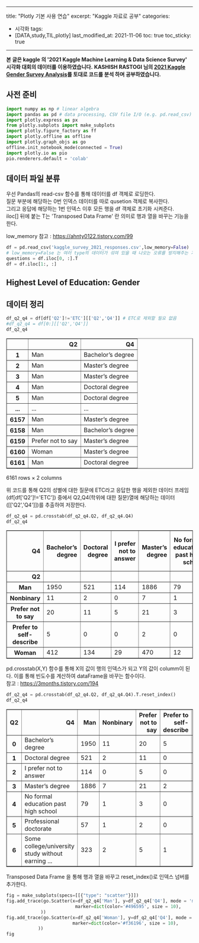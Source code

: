 
---
title:  "Plotly 기본 사용 연습"
excerpt: "Kaggle 자료로 공부"
categories:
 - 시각화
tags:
 - [DATA,study,TIL,plotly]
last_modified_at: 2021-11-06
toc: true
toc_sticky: true
---

**본 글은 kaggle 의 '2021 Kaggle Machine Learning & Data Science Survey' 시각화 대회의 데이터를 이용하였습니다.**
**KASHISH RASTOGI 님의 [2021 Kaggle Gender Survey Analysis](https://www.kaggle.com/kashishrastogi/2021-kaggle-gender-survey-analysis-plotly/notebook)를 토대로 코드를 분석 하며 공부하였습니다.**


## 사전 준비


```python
import numpy as np # linear algebra
import pandas as pd # data processing, CSV file I/O (e.g. pd.read_csv)
import plotly.express as px
from plotly.subplots import make_subplots
import plotly.figure_factory as ff
import plotly.offline as offline
import plotly.graph_objs as go
offline.init_notebook_mode(connected = True)
import plotly.io as pio
pio.renderers.default = 'colab'
```


<script type="text/javascript">
window.PlotlyConfig = {MathJaxConfig: 'local'};
if (window.MathJax) {MathJax.Hub.Config({SVG: {font: "STIX-Web"}});}
if (typeof require !== 'undefined') {
require.undef("plotly");
requirejs.config({
    paths: {
        'plotly': ['https://cdn.plot.ly/plotly-latest.min']
    }
});
require(['plotly'], function(Plotly) {
    window._Plotly = Plotly;
});
}
</script>



## 데이터 파일 분류

우선 Pandas의 read-csv 함수를 통해 데이터를 df 객체로 로딩한다.<br>
질문 부분에 해당하는 0번 인덱스 데이터를 따로 qusetion 객체로 복사한다.<br>
그리고 응답에 해당하는 1번 인덱스 이후 모든 행을 df 객체로 초기화 시켜준다.<br>
iloc[] 뒤에 붙는 T는 'Transposed Data Frame' 란 의미로 행과 열을 바꾸는 기능을 한다.

low_memory 참고 : https://ahnty0122.tistory.com/99


```python
df = pd.read_csv('kaggle_survey_2021_responses.csv',low_memory=False)
# low_memory=False 는 여러 type의 데이터가 섞여 있을 때 나오는 오류를 방지해주는 기능
questions = df.iloc[0, :].T
df = df.iloc[1:, :]

```

## Highest Level of Education: Gender

## 데이터 정리


```python
df_q2_q4 = df[df['Q2']!='ETC'][['Q2','Q4']] # ETC로 제외할 필요 없음
#df_q2_q4 = df[0:][['Q2','Q4']]
df_q2_q4

```




<div>
<style scoped>
    .dataframe tbody tr th:only-of-type {
        vertical-align: middle;
    }

    .dataframe tbody tr th {
        vertical-align: top;
    }

    .dataframe thead th {
        text-align: right;
    }
</style>
<table border="1" class="dataframe">
  <thead>
    <tr style="text-align: right;">
      <th></th>
      <th>Q2</th>
      <th>Q4</th>
    </tr>
  </thead>
  <tbody>
    <tr>
      <th>1</th>
      <td>Man</td>
      <td>Bachelor’s degree</td>
    </tr>
    <tr>
      <th>2</th>
      <td>Man</td>
      <td>Master’s degree</td>
    </tr>
    <tr>
      <th>3</th>
      <td>Man</td>
      <td>Master’s degree</td>
    </tr>
    <tr>
      <th>4</th>
      <td>Man</td>
      <td>Doctoral degree</td>
    </tr>
    <tr>
      <th>5</th>
      <td>Man</td>
      <td>Doctoral degree</td>
    </tr>
    <tr>
      <th>...</th>
      <td>...</td>
      <td>...</td>
    </tr>
    <tr>
      <th>6157</th>
      <td>Man</td>
      <td>Master’s degree</td>
    </tr>
    <tr>
      <th>6158</th>
      <td>Man</td>
      <td>Bachelor’s degree</td>
    </tr>
    <tr>
      <th>6159</th>
      <td>Prefer not to say</td>
      <td>Master’s degree</td>
    </tr>
    <tr>
      <th>6160</th>
      <td>Woman</td>
      <td>Master’s degree</td>
    </tr>
    <tr>
      <th>6161</th>
      <td>Man</td>
      <td>Doctoral degree</td>
    </tr>
  </tbody>
</table>
<p>6161 rows × 2 columns</p>
</div>



위 코드를 통해 Q2의 성별에 대한 질문에 ETC라고 응답한 행을 제외한 데이터 프레임(df[df['Q2']!='ETC']) 중에서 Q2,Q4(학위에 대한 질문)열에 해당하는 데이터([['Q2','Q4']])를 추출하여 저장한다. 


```python
df_q2_q4 = pd.crosstab(df_q2_q4.Q2, df_q2_q4.Q4)
df_q2_q4
```




<div>
<style scoped>
    .dataframe tbody tr th:only-of-type {
        vertical-align: middle;
    }

    .dataframe tbody tr th {
        vertical-align: top;
    }

    .dataframe thead th {
        text-align: right;
    }
</style>
<table border="1" class="dataframe">
  <thead>
    <tr style="text-align: right;">
      <th>Q4</th>
      <th>Bachelor’s degree</th>
      <th>Doctoral degree</th>
      <th>I prefer not to answer</th>
      <th>Master’s degree</th>
      <th>No formal education past high school</th>
      <th>Professional doctorate</th>
      <th>Some college/university study without earning a bachelor’s degree</th>
    </tr>
    <tr>
      <th>Q2</th>
      <th></th>
      <th></th>
      <th></th>
      <th></th>
      <th></th>
      <th></th>
      <th></th>
    </tr>
  </thead>
  <tbody>
    <tr>
      <th>Man</th>
      <td>1950</td>
      <td>521</td>
      <td>114</td>
      <td>1886</td>
      <td>79</td>
      <td>57</td>
      <td>323</td>
    </tr>
    <tr>
      <th>Nonbinary</th>
      <td>11</td>
      <td>2</td>
      <td>0</td>
      <td>7</td>
      <td>1</td>
      <td>1</td>
      <td>2</td>
    </tr>
    <tr>
      <th>Prefer not to say</th>
      <td>20</td>
      <td>11</td>
      <td>5</td>
      <td>21</td>
      <td>3</td>
      <td>2</td>
      <td>5</td>
    </tr>
    <tr>
      <th>Prefer to self-describe</th>
      <td>5</td>
      <td>0</td>
      <td>0</td>
      <td>2</td>
      <td>0</td>
      <td>0</td>
      <td>1</td>
    </tr>
    <tr>
      <th>Woman</th>
      <td>412</td>
      <td>134</td>
      <td>29</td>
      <td>470</td>
      <td>12</td>
      <td>15</td>
      <td>60</td>
    </tr>
  </tbody>
</table>
</div>



pd.crosstab(X,Y) 함수를 통해 X의 값이 행의 인덱스가 되고 Y의 값이 columm이 된다. 이를 통해 빈도수를 계산하여 dataFrame을 바꾸는 함수이다.<br>
참고 : https://3months.tistory.com/194


```python
df_q2_q4 = pd.crosstab(df_q2_q4.Q2, df_q2_q4.Q4).T.reset_index()
df_q2_q4
```




<div>
<style scoped>
    .dataframe tbody tr th:only-of-type {
        vertical-align: middle;
    }

    .dataframe tbody tr th {
        vertical-align: top;
    }

    .dataframe thead th {
        text-align: right;
    }
</style>
<table border="1" class="dataframe">
  <thead>
    <tr style="text-align: right;">
      <th>Q2</th>
      <th>Q4</th>
      <th>Man</th>
      <th>Nonbinary</th>
      <th>Prefer not to say</th>
      <th>Prefer to self-describe</th>
      <th>Woman</th>
    </tr>
  </thead>
  <tbody>
    <tr>
      <th>0</th>
      <td>Bachelor’s degree</td>
      <td>1950</td>
      <td>11</td>
      <td>20</td>
      <td>5</td>
      <td>412</td>
    </tr>
    <tr>
      <th>1</th>
      <td>Doctoral degree</td>
      <td>521</td>
      <td>2</td>
      <td>11</td>
      <td>0</td>
      <td>134</td>
    </tr>
    <tr>
      <th>2</th>
      <td>I prefer not to answer</td>
      <td>114</td>
      <td>0</td>
      <td>5</td>
      <td>0</td>
      <td>29</td>
    </tr>
    <tr>
      <th>3</th>
      <td>Master’s degree</td>
      <td>1886</td>
      <td>7</td>
      <td>21</td>
      <td>2</td>
      <td>470</td>
    </tr>
    <tr>
      <th>4</th>
      <td>No formal education past high school</td>
      <td>79</td>
      <td>1</td>
      <td>3</td>
      <td>0</td>
      <td>12</td>
    </tr>
    <tr>
      <th>5</th>
      <td>Professional doctorate</td>
      <td>57</td>
      <td>1</td>
      <td>2</td>
      <td>0</td>
      <td>15</td>
    </tr>
    <tr>
      <th>6</th>
      <td>Some college/university study without earning ...</td>
      <td>323</td>
      <td>2</td>
      <td>5</td>
      <td>1</td>
      <td>60</td>
    </tr>
  </tbody>
</table>
</div>



Transposed Data Frame 을 통해 행과 열을 바꾸고 reset_index()로 인덱스 넘버를 추가한다.


```python
fig = make_subplots(specs=[[{"type": "scatter"}]])
fig.add_trace(go.Scatter(x=df_q2_q4['Man'], y=df_q2_q4['Q4'], mode = 'markers', name='Man',
                          marker=dict(color='#496595', size = 10),
             ))
fig.add_trace(go.Scatter(x=df_q2_q4['Woman'], y=df_q2_q4['Q4'], mode = 'markers', name='Woman',
                         marker=dict(color='#f36196', size = 10),
            ))
fig
```


<html>
<head><meta charset="utf-8" /></head>
<body>
    <div>
            <script src="https://cdnjs.cloudflare.com/ajax/libs/mathjax/2.7.5/MathJax.js?config=TeX-AMS-MML_SVG"></script><script type="text/javascript">if (window.MathJax) {MathJax.Hub.Config({SVG: {font: "STIX-Web"}});}</script>
                <script type="text/javascript">window.PlotlyConfig = {MathJaxConfig: 'local'};</script>
        <script src="https://cdn.plot.ly/plotly-latest.min.js"></script>    
            <div id="4edb1a0e-1e0f-40de-be15-8097b9e4c245" class="plotly-graph-div" style="height:525px; width:100%;"></div>
            <script type="text/javascript">

                    window.PLOTLYENV=window.PLOTLYENV || {};

                if (document.getElementById("4edb1a0e-1e0f-40de-be15-8097b9e4c245")) {
                    Plotly.newPlot(
                        '4edb1a0e-1e0f-40de-be15-8097b9e4c245',
                        [{"marker": {"color": "#496595", "size": 10}, "mode": "markers", "name": "Man", "type": "scatter", "x": [1950, 521, 114, 1886, 79, 57, 323], "y": ["Bachelor\u2019s degree", "Doctoral degree", "I prefer not to answer", "Master\u2019s degree", "No formal education past high school", "Professional doctorate", "Some college/university study without earning a bachelor\u2019s degree"]}, {"marker": {"color": "#f36196", "size": 10}, "mode": "markers", "name": "Woman", "type": "scatter", "x": [412, 134, 29, 470, 12, 15, 60], "y": ["Bachelor\u2019s degree", "Doctoral degree", "I prefer not to answer", "Master\u2019s degree", "No formal education past high school", "Professional doctorate", "Some college/university study without earning a bachelor\u2019s degree"]}],
                        {"template": {"data": {"bar": [{"error_x": {"color": "#2a3f5f"}, "error_y": {"color": "#2a3f5f"}, "marker": {"line": {"color": "#E5ECF6", "width": 0.5}}, "type": "bar"}], "barpolar": [{"marker": {"line": {"color": "#E5ECF6", "width": 0.5}}, "type": "barpolar"}], "carpet": [{"aaxis": {"endlinecolor": "#2a3f5f", "gridcolor": "white", "linecolor": "white", "minorgridcolor": "white", "startlinecolor": "#2a3f5f"}, "baxis": {"endlinecolor": "#2a3f5f", "gridcolor": "white", "linecolor": "white", "minorgridcolor": "white", "startlinecolor": "#2a3f5f"}, "type": "carpet"}], "choropleth": [{"colorbar": {"outlinewidth": 0, "ticks": ""}, "type": "choropleth"}], "contour": [{"colorbar": {"outlinewidth": 0, "ticks": ""}, "colorscale": [[0.0, "#0d0887"], [0.1111111111111111, "#46039f"], [0.2222222222222222, "#7201a8"], [0.3333333333333333, "#9c179e"], [0.4444444444444444, "#bd3786"], [0.5555555555555556, "#d8576b"], [0.6666666666666666, "#ed7953"], [0.7777777777777778, "#fb9f3a"], [0.8888888888888888, "#fdca26"], [1.0, "#f0f921"]], "type": "contour"}], "contourcarpet": [{"colorbar": {"outlinewidth": 0, "ticks": ""}, "type": "contourcarpet"}], "heatmap": [{"colorbar": {"outlinewidth": 0, "ticks": ""}, "colorscale": [[0.0, "#0d0887"], [0.1111111111111111, "#46039f"], [0.2222222222222222, "#7201a8"], [0.3333333333333333, "#9c179e"], [0.4444444444444444, "#bd3786"], [0.5555555555555556, "#d8576b"], [0.6666666666666666, "#ed7953"], [0.7777777777777778, "#fb9f3a"], [0.8888888888888888, "#fdca26"], [1.0, "#f0f921"]], "type": "heatmap"}], "heatmapgl": [{"colorbar": {"outlinewidth": 0, "ticks": ""}, "colorscale": [[0.0, "#0d0887"], [0.1111111111111111, "#46039f"], [0.2222222222222222, "#7201a8"], [0.3333333333333333, "#9c179e"], [0.4444444444444444, "#bd3786"], [0.5555555555555556, "#d8576b"], [0.6666666666666666, "#ed7953"], [0.7777777777777778, "#fb9f3a"], [0.8888888888888888, "#fdca26"], [1.0, "#f0f921"]], "type": "heatmapgl"}], "histogram": [{"marker": {"colorbar": {"outlinewidth": 0, "ticks": ""}}, "type": "histogram"}], "histogram2d": [{"colorbar": {"outlinewidth": 0, "ticks": ""}, "colorscale": [[0.0, "#0d0887"], [0.1111111111111111, "#46039f"], [0.2222222222222222, "#7201a8"], [0.3333333333333333, "#9c179e"], [0.4444444444444444, "#bd3786"], [0.5555555555555556, "#d8576b"], [0.6666666666666666, "#ed7953"], [0.7777777777777778, "#fb9f3a"], [0.8888888888888888, "#fdca26"], [1.0, "#f0f921"]], "type": "histogram2d"}], "histogram2dcontour": [{"colorbar": {"outlinewidth": 0, "ticks": ""}, "colorscale": [[0.0, "#0d0887"], [0.1111111111111111, "#46039f"], [0.2222222222222222, "#7201a8"], [0.3333333333333333, "#9c179e"], [0.4444444444444444, "#bd3786"], [0.5555555555555556, "#d8576b"], [0.6666666666666666, "#ed7953"], [0.7777777777777778, "#fb9f3a"], [0.8888888888888888, "#fdca26"], [1.0, "#f0f921"]], "type": "histogram2dcontour"}], "mesh3d": [{"colorbar": {"outlinewidth": 0, "ticks": ""}, "type": "mesh3d"}], "parcoords": [{"line": {"colorbar": {"outlinewidth": 0, "ticks": ""}}, "type": "parcoords"}], "pie": [{"automargin": true, "type": "pie"}], "scatter": [{"marker": {"colorbar": {"outlinewidth": 0, "ticks": ""}}, "type": "scatter"}], "scatter3d": [{"line": {"colorbar": {"outlinewidth": 0, "ticks": ""}}, "marker": {"colorbar": {"outlinewidth": 0, "ticks": ""}}, "type": "scatter3d"}], "scattercarpet": [{"marker": {"colorbar": {"outlinewidth": 0, "ticks": ""}}, "type": "scattercarpet"}], "scattergeo": [{"marker": {"colorbar": {"outlinewidth": 0, "ticks": ""}}, "type": "scattergeo"}], "scattergl": [{"marker": {"colorbar": {"outlinewidth": 0, "ticks": ""}}, "type": "scattergl"}], "scattermapbox": [{"marker": {"colorbar": {"outlinewidth": 0, "ticks": ""}}, "type": "scattermapbox"}], "scatterpolar": [{"marker": {"colorbar": {"outlinewidth": 0, "ticks": ""}}, "type": "scatterpolar"}], "scatterpolargl": [{"marker": {"colorbar": {"outlinewidth": 0, "ticks": ""}}, "type": "scatterpolargl"}], "scatterternary": [{"marker": {"colorbar": {"outlinewidth": 0, "ticks": ""}}, "type": "scatterternary"}], "surface": [{"colorbar": {"outlinewidth": 0, "ticks": ""}, "colorscale": [[0.0, "#0d0887"], [0.1111111111111111, "#46039f"], [0.2222222222222222, "#7201a8"], [0.3333333333333333, "#9c179e"], [0.4444444444444444, "#bd3786"], [0.5555555555555556, "#d8576b"], [0.6666666666666666, "#ed7953"], [0.7777777777777778, "#fb9f3a"], [0.8888888888888888, "#fdca26"], [1.0, "#f0f921"]], "type": "surface"}], "table": [{"cells": {"fill": {"color": "#EBF0F8"}, "line": {"color": "white"}}, "header": {"fill": {"color": "#C8D4E3"}, "line": {"color": "white"}}, "type": "table"}]}, "layout": {"annotationdefaults": {"arrowcolor": "#2a3f5f", "arrowhead": 0, "arrowwidth": 1}, "coloraxis": {"colorbar": {"outlinewidth": 0, "ticks": ""}}, "colorscale": {"diverging": [[0, "#8e0152"], [0.1, "#c51b7d"], [0.2, "#de77ae"], [0.3, "#f1b6da"], [0.4, "#fde0ef"], [0.5, "#f7f7f7"], [0.6, "#e6f5d0"], [0.7, "#b8e186"], [0.8, "#7fbc41"], [0.9, "#4d9221"], [1, "#276419"]], "sequential": [[0.0, "#0d0887"], [0.1111111111111111, "#46039f"], [0.2222222222222222, "#7201a8"], [0.3333333333333333, "#9c179e"], [0.4444444444444444, "#bd3786"], [0.5555555555555556, "#d8576b"], [0.6666666666666666, "#ed7953"], [0.7777777777777778, "#fb9f3a"], [0.8888888888888888, "#fdca26"], [1.0, "#f0f921"]], "sequentialminus": [[0.0, "#0d0887"], [0.1111111111111111, "#46039f"], [0.2222222222222222, "#7201a8"], [0.3333333333333333, "#9c179e"], [0.4444444444444444, "#bd3786"], [0.5555555555555556, "#d8576b"], [0.6666666666666666, "#ed7953"], [0.7777777777777778, "#fb9f3a"], [0.8888888888888888, "#fdca26"], [1.0, "#f0f921"]]}, "colorway": ["#636efa", "#EF553B", "#00cc96", "#ab63fa", "#FFA15A", "#19d3f3", "#FF6692", "#B6E880", "#FF97FF", "#FECB52"], "font": {"color": "#2a3f5f"}, "geo": {"bgcolor": "white", "lakecolor": "white", "landcolor": "#E5ECF6", "showlakes": true, "showland": true, "subunitcolor": "white"}, "hoverlabel": {"align": "left"}, "hovermode": "closest", "mapbox": {"style": "light"}, "paper_bgcolor": "white", "plot_bgcolor": "#E5ECF6", "polar": {"angularaxis": {"gridcolor": "white", "linecolor": "white", "ticks": ""}, "bgcolor": "#E5ECF6", "radialaxis": {"gridcolor": "white", "linecolor": "white", "ticks": ""}}, "scene": {"xaxis": {"backgroundcolor": "#E5ECF6", "gridcolor": "white", "gridwidth": 2, "linecolor": "white", "showbackground": true, "ticks": "", "zerolinecolor": "white"}, "yaxis": {"backgroundcolor": "#E5ECF6", "gridcolor": "white", "gridwidth": 2, "linecolor": "white", "showbackground": true, "ticks": "", "zerolinecolor": "white"}, "zaxis": {"backgroundcolor": "#E5ECF6", "gridcolor": "white", "gridwidth": 2, "linecolor": "white", "showbackground": true, "ticks": "", "zerolinecolor": "white"}}, "shapedefaults": {"line": {"color": "#2a3f5f"}}, "ternary": {"aaxis": {"gridcolor": "white", "linecolor": "white", "ticks": ""}, "baxis": {"gridcolor": "white", "linecolor": "white", "ticks": ""}, "bgcolor": "#E5ECF6", "caxis": {"gridcolor": "white", "linecolor": "white", "ticks": ""}}, "title": {"x": 0.05}, "xaxis": {"automargin": true, "gridcolor": "white", "linecolor": "white", "ticks": "", "title": {"standoff": 15}, "zerolinecolor": "white", "zerolinewidth": 2}, "yaxis": {"automargin": true, "gridcolor": "white", "linecolor": "white", "ticks": "", "title": {"standoff": 15}, "zerolinecolor": "white", "zerolinewidth": 2}}}, "xaxis": {"anchor": "y", "domain": [0.0, 1.0]}, "yaxis": {"anchor": "x", "domain": [0.0, 1.0]}},
                        {"responsive": true}
                    ).then(function(){

var gd = document.getElementById('4edb1a0e-1e0f-40de-be15-8097b9e4c245');
var x = new MutationObserver(function (mutations, observer) {{
        var display = window.getComputedStyle(gd).display;
        if (!display || display === 'none') {{
            console.log([gd, 'removed!']);
            Plotly.purge(gd);
            observer.disconnect();
        }}
}});

// Listen for the removal of the full notebook cells
var notebookContainer = gd.closest('#notebook-container');
if (notebookContainer) {{
   {% raw %}
 x.observe(notebookContainer, {childList: true});
 {% endraw %}
}}

// Listen for the clearing of the current output cell
var outputEl = gd.closest('.output');
if (outputEl) {{
    x.observe(outputEl, {childList: true});
}}

                        })
                };

            </script>
        </div>
</body>
</html>



```python
from google.colab import drive
drive.mount('/content/drive')
```

figure 객체를 만들어준 후 빈 캔버스에 add_trace()함수를 통해 Scatter형식의 데이터 포인트를 입력해준다.<br>
mode = 'markers'점만 찍는 형식의 산점도 그래프를 의미한다.
그리고 makers의 설정은 딕셔너리 형태의 값으로 색상이나 사이즈를 입력한다.


```python
for i in range(0, len(df_q2_q4)):
    fig.add_shape(type='line',
                              x0 = df_q2_q4['Man'][i],
                              y0 = i,
                              x1 = df_q2_q4['Woman'][i],
                              y1 = i,
                              line=dict(color='#c6ccd8', width = 2))
```

add_shape()함수로 선을 추가해준다.
x0,y0 의 지점과 x1,y1의 지점을 잇는 선을 그어준다.


```python
fig.update_xaxes(showgrid=False)# 캔버스의 세로 격자 무늬를 지운다.
fig.update_yaxes(tickmode='array', 
                 tickvals=["Some college/university study without earning a bachelor’s degree",
                           "Professional doctorate",
                           "No formal education past high school",
                           "Master’s degree","I prefer not to answer","Doctoral degree",
                           "Bachelor’s degree"],
                 ticktext=["Without Bachelor's Degree","Professional doctorate",
                           "No formal education past high school",
                           "Master’s degree","I prefer not to answer","Doctoral degree",
                           "Bachelor’s degree"])# 기존에 너무 길었던 첫번째 항목의 제목을 바꾼다.
fig.update_layout(height=350, 
                  margin=dict(b=0,r=20,l=20), # 각각 bottom right left를 의미
                  title_text="Highest Level of Education: Gender",#제목
                  template="plotly_white",
                  title_font=dict(size=25, color='#444', family="Lato, sans-serif"), #폰트 설정
                  font=dict(color='#8a8d93'),
                  hoverlabel=dict(bgcolor="#f2f2f2", font_size=13, font_family="Lato, sans-serif"), # 그래프 위에 마우스를 올려놨을 때 나오는 hoverlabel설명 설정
                  legend=dict(orientation="h", yanchor="bottom", y=1, xanchor="center", x=0.5))
fig.show()
```


<html>
<head><meta charset="utf-8" /></head>
<body>
    <div>
            <script src="https://cdnjs.cloudflare.com/ajax/libs/mathjax/2.7.5/MathJax.js?config=TeX-AMS-MML_SVG"></script><script type="text/javascript">if (window.MathJax) {MathJax.Hub.Config({SVG: {font: "STIX-Web"}});}</script>
                <script type="text/javascript">window.PlotlyConfig = {MathJaxConfig: 'local'};</script>
        <script src="https://cdn.plot.ly/plotly-latest.min.js"></script>    
            <div id="dcc4f7cb-b324-461d-a675-8f3cebcc2a59" class="plotly-graph-div" style="height:350px; width:100%;"></div>
            <script type="text/javascript">

                    window.PLOTLYENV=window.PLOTLYENV || {};

                if (document.getElementById("dcc4f7cb-b324-461d-a675-8f3cebcc2a59")) {
                    Plotly.newPlot(
                        'dcc4f7cb-b324-461d-a675-8f3cebcc2a59',
                        [{"marker": {"color": "#496595", "size": 10}, "mode": "markers", "name": "Man", "type": "scatter", "x": [1950, 521, 114, 1886, 79, 57, 323], "y": ["Bachelor\u2019s degree", "Doctoral degree", "I prefer not to answer", "Master\u2019s degree", "No formal education past high school", "Professional doctorate", "Some college/university study without earning a bachelor\u2019s degree"]}, {"marker": {"color": "#f36196", "size": 10}, "mode": "markers", "name": "Woman", "type": "scatter", "x": [412, 134, 29, 470, 12, 15, 60], "y": ["Bachelor\u2019s degree", "Doctoral degree", "I prefer not to answer", "Master\u2019s degree", "No formal education past high school", "Professional doctorate", "Some college/university study without earning a bachelor\u2019s degree"]}],
                        {"font": {"color": "#8a8d93"}, "height": 350, "hoverlabel": {"bgcolor": "#f2f2f2", "font": {"family": "Lato, sans-serif", "size": 13}}, "legend": {"orientation": "h", "x": 0.5, "xanchor": "center", "y": 1, "yanchor": "bottom"}, "margin": {"b": 0, "l": 20, "r": 20}, "shapes": [{"line": {"color": "#c6ccd8", "width": 2}, "type": "line", "x0": 1950, "x1": 412, "y0": 0, "y1": 0}, {"line": {"color": "#c6ccd8", "width": 2}, "type": "line", "x0": 521, "x1": 134, "y0": 1, "y1": 1}, {"line": {"color": "#c6ccd8", "width": 2}, "type": "line", "x0": 114, "x1": 29, "y0": 2, "y1": 2}, {"line": {"color": "#c6ccd8", "width": 2}, "type": "line", "x0": 1886, "x1": 470, "y0": 3, "y1": 3}, {"line": {"color": "#c6ccd8", "width": 2}, "type": "line", "x0": 79, "x1": 12, "y0": 4, "y1": 4}, {"line": {"color": "#c6ccd8", "width": 2}, "type": "line", "x0": 57, "x1": 15, "y0": 5, "y1": 5}, {"line": {"color": "#c6ccd8", "width": 2}, "type": "line", "x0": 323, "x1": 60, "y0": 6, "y1": 6}], "template": {"data": {"bar": [{"error_x": {"color": "#2a3f5f"}, "error_y": {"color": "#2a3f5f"}, "marker": {"line": {"color": "white", "width": 0.5}}, "type": "bar"}], "barpolar": [{"marker": {"line": {"color": "white", "width": 0.5}}, "type": "barpolar"}], "carpet": [{"aaxis": {"endlinecolor": "#2a3f5f", "gridcolor": "#C8D4E3", "linecolor": "#C8D4E3", "minorgridcolor": "#C8D4E3", "startlinecolor": "#2a3f5f"}, "baxis": {"endlinecolor": "#2a3f5f", "gridcolor": "#C8D4E3", "linecolor": "#C8D4E3", "minorgridcolor": "#C8D4E3", "startlinecolor": "#2a3f5f"}, "type": "carpet"}], "choropleth": [{"colorbar": {"outlinewidth": 0, "ticks": ""}, "type": "choropleth"}], "contour": [{"colorbar": {"outlinewidth": 0, "ticks": ""}, "colorscale": [[0.0, "#0d0887"], [0.1111111111111111, "#46039f"], [0.2222222222222222, "#7201a8"], [0.3333333333333333, "#9c179e"], [0.4444444444444444, "#bd3786"], [0.5555555555555556, "#d8576b"], [0.6666666666666666, "#ed7953"], [0.7777777777777778, "#fb9f3a"], [0.8888888888888888, "#fdca26"], [1.0, "#f0f921"]], "type": "contour"}], "contourcarpet": [{"colorbar": {"outlinewidth": 0, "ticks": ""}, "type": "contourcarpet"}], "heatmap": [{"colorbar": {"outlinewidth": 0, "ticks": ""}, "colorscale": [[0.0, "#0d0887"], [0.1111111111111111, "#46039f"], [0.2222222222222222, "#7201a8"], [0.3333333333333333, "#9c179e"], [0.4444444444444444, "#bd3786"], [0.5555555555555556, "#d8576b"], [0.6666666666666666, "#ed7953"], [0.7777777777777778, "#fb9f3a"], [0.8888888888888888, "#fdca26"], [1.0, "#f0f921"]], "type": "heatmap"}], "heatmapgl": [{"colorbar": {"outlinewidth": 0, "ticks": ""}, "colorscale": [[0.0, "#0d0887"], [0.1111111111111111, "#46039f"], [0.2222222222222222, "#7201a8"], [0.3333333333333333, "#9c179e"], [0.4444444444444444, "#bd3786"], [0.5555555555555556, "#d8576b"], [0.6666666666666666, "#ed7953"], [0.7777777777777778, "#fb9f3a"], [0.8888888888888888, "#fdca26"], [1.0, "#f0f921"]], "type": "heatmapgl"}], "histogram": [{"marker": {"colorbar": {"outlinewidth": 0, "ticks": ""}}, "type": "histogram"}], "histogram2d": [{"colorbar": {"outlinewidth": 0, "ticks": ""}, "colorscale": [[0.0, "#0d0887"], [0.1111111111111111, "#46039f"], [0.2222222222222222, "#7201a8"], [0.3333333333333333, "#9c179e"], [0.4444444444444444, "#bd3786"], [0.5555555555555556, "#d8576b"], [0.6666666666666666, "#ed7953"], [0.7777777777777778, "#fb9f3a"], [0.8888888888888888, "#fdca26"], [1.0, "#f0f921"]], "type": "histogram2d"}], "histogram2dcontour": [{"colorbar": {"outlinewidth": 0, "ticks": ""}, "colorscale": [[0.0, "#0d0887"], [0.1111111111111111, "#46039f"], [0.2222222222222222, "#7201a8"], [0.3333333333333333, "#9c179e"], [0.4444444444444444, "#bd3786"], [0.5555555555555556, "#d8576b"], [0.6666666666666666, "#ed7953"], [0.7777777777777778, "#fb9f3a"], [0.8888888888888888, "#fdca26"], [1.0, "#f0f921"]], "type": "histogram2dcontour"}], "mesh3d": [{"colorbar": {"outlinewidth": 0, "ticks": ""}, "type": "mesh3d"}], "parcoords": [{"line": {"colorbar": {"outlinewidth": 0, "ticks": ""}}, "type": "parcoords"}], "pie": [{"automargin": true, "type": "pie"}], "scatter": [{"marker": {"colorbar": {"outlinewidth": 0, "ticks": ""}}, "type": "scatter"}], "scatter3d": [{"line": {"colorbar": {"outlinewidth": 0, "ticks": ""}}, "marker": {"colorbar": {"outlinewidth": 0, "ticks": ""}}, "type": "scatter3d"}], "scattercarpet": [{"marker": {"colorbar": {"outlinewidth": 0, "ticks": ""}}, "type": "scattercarpet"}], "scattergeo": [{"marker": {"colorbar": {"outlinewidth": 0, "ticks": ""}}, "type": "scattergeo"}], "scattergl": [{"marker": {"colorbar": {"outlinewidth": 0, "ticks": ""}}, "type": "scattergl"}], "scattermapbox": [{"marker": {"colorbar": {"outlinewidth": 0, "ticks": ""}}, "type": "scattermapbox"}], "scatterpolar": [{"marker": {"colorbar": {"outlinewidth": 0, "ticks": ""}}, "type": "scatterpolar"}], "scatterpolargl": [{"marker": {"colorbar": {"outlinewidth": 0, "ticks": ""}}, "type": "scatterpolargl"}], "scatterternary": [{"marker": {"colorbar": {"outlinewidth": 0, "ticks": ""}}, "type": "scatterternary"}], "surface": [{"colorbar": {"outlinewidth": 0, "ticks": ""}, "colorscale": [[0.0, "#0d0887"], [0.1111111111111111, "#46039f"], [0.2222222222222222, "#7201a8"], [0.3333333333333333, "#9c179e"], [0.4444444444444444, "#bd3786"], [0.5555555555555556, "#d8576b"], [0.6666666666666666, "#ed7953"], [0.7777777777777778, "#fb9f3a"], [0.8888888888888888, "#fdca26"], [1.0, "#f0f921"]], "type": "surface"}], "table": [{"cells": {"fill": {"color": "#EBF0F8"}, "line": {"color": "white"}}, "header": {"fill": {"color": "#C8D4E3"}, "line": {"color": "white"}}, "type": "table"}]}, "layout": {"annotationdefaults": {"arrowcolor": "#2a3f5f", "arrowhead": 0, "arrowwidth": 1}, "coloraxis": {"colorbar": {"outlinewidth": 0, "ticks": ""}}, "colorscale": {"diverging": [[0, "#8e0152"], [0.1, "#c51b7d"], [0.2, "#de77ae"], [0.3, "#f1b6da"], [0.4, "#fde0ef"], [0.5, "#f7f7f7"], [0.6, "#e6f5d0"], [0.7, "#b8e186"], [0.8, "#7fbc41"], [0.9, "#4d9221"], [1, "#276419"]], "sequential": [[0.0, "#0d0887"], [0.1111111111111111, "#46039f"], [0.2222222222222222, "#7201a8"], [0.3333333333333333, "#9c179e"], [0.4444444444444444, "#bd3786"], [0.5555555555555556, "#d8576b"], [0.6666666666666666, "#ed7953"], [0.7777777777777778, "#fb9f3a"], [0.8888888888888888, "#fdca26"], [1.0, "#f0f921"]], "sequentialminus": [[0.0, "#0d0887"], [0.1111111111111111, "#46039f"], [0.2222222222222222, "#7201a8"], [0.3333333333333333, "#9c179e"], [0.4444444444444444, "#bd3786"], [0.5555555555555556, "#d8576b"], [0.6666666666666666, "#ed7953"], [0.7777777777777778, "#fb9f3a"], [0.8888888888888888, "#fdca26"], [1.0, "#f0f921"]]}, "colorway": ["#636efa", "#EF553B", "#00cc96", "#ab63fa", "#FFA15A", "#19d3f3", "#FF6692", "#B6E880", "#FF97FF", "#FECB52"], "font": {"color": "#2a3f5f"}, "geo": {"bgcolor": "white", "lakecolor": "white", "landcolor": "white", "showlakes": true, "showland": true, "subunitcolor": "#C8D4E3"}, "hoverlabel": {"align": "left"}, "hovermode": "closest", "mapbox": {"style": "light"}, "paper_bgcolor": "white", "plot_bgcolor": "white", "polar": {"angularaxis": {"gridcolor": "#EBF0F8", "linecolor": "#EBF0F8", "ticks": ""}, "bgcolor": "white", "radialaxis": {"gridcolor": "#EBF0F8", "linecolor": "#EBF0F8", "ticks": ""}}, "scene": {"xaxis": {"backgroundcolor": "white", "gridcolor": "#DFE8F3", "gridwidth": 2, "linecolor": "#EBF0F8", "showbackground": true, "ticks": "", "zerolinecolor": "#EBF0F8"}, "yaxis": {"backgroundcolor": "white", "gridcolor": "#DFE8F3", "gridwidth": 2, "linecolor": "#EBF0F8", "showbackground": true, "ticks": "", "zerolinecolor": "#EBF0F8"}, "zaxis": {"backgroundcolor": "white", "gridcolor": "#DFE8F3", "gridwidth": 2, "linecolor": "#EBF0F8", "showbackground": true, "ticks": "", "zerolinecolor": "#EBF0F8"}}, "shapedefaults": {"line": {"color": "#2a3f5f"}}, "ternary": {"aaxis": {"gridcolor": "#DFE8F3", "linecolor": "#A2B1C6", "ticks": ""}, "baxis": {"gridcolor": "#DFE8F3", "linecolor": "#A2B1C6", "ticks": ""}, "bgcolor": "white", "caxis": {"gridcolor": "#DFE8F3", "linecolor": "#A2B1C6", "ticks": ""}}, "title": {"x": 0.05}, "xaxis": {"automargin": true, "gridcolor": "#EBF0F8", "linecolor": "#EBF0F8", "ticks": "", "title": {"standoff": 15}, "zerolinecolor": "#EBF0F8", "zerolinewidth": 2}, "yaxis": {"automargin": true, "gridcolor": "#EBF0F8", "linecolor": "#EBF0F8", "ticks": "", "title": {"standoff": 15}, "zerolinecolor": "#EBF0F8", "zerolinewidth": 2}}}, "title": {"font": {"color": "#444", "family": "Lato, sans-serif", "size": 25}, "text": "Highest Level of Education: Gender"}, "xaxis": {"anchor": "y", "domain": [0.0, 1.0], "showgrid": false}, "yaxis": {"anchor": "x", "domain": [0.0, 1.0], "tickmode": "array", "ticktext": ["Without Bachelor's Degree", "Professional doctorate", "No formal education past high school", "Master\u2019s degree", "I prefer not to answer", "Doctoral degree", "Bachelor\u2019s degree"], "tickvals": ["Some college/university study without earning a bachelor\u2019s degree", "Professional doctorate", "No formal education past high school", "Master\u2019s degree", "I prefer not to answer", "Doctoral degree", "Bachelor\u2019s degree"]}},
                        {"responsive": true}
                    ).then(function(){

var gd = document.getElementById('dcc4f7cb-b324-461d-a675-8f3cebcc2a59');
var x = new MutationObserver(function (mutations, observer) {{
        var display = window.getComputedStyle(gd).display;
        if (!display || display === 'none') {{
            console.log([gd, 'removed!']);
            Plotly.purge(gd);
            observer.disconnect();
        }}
}});

// Listen for the removal of the full notebook cells
var notebookContainer = gd.closest('#notebook-container');
if (notebookContainer) {{
  {% raw %}
    x.observe(notebookContainer, {childList: true});
    {% endraw %}
}}

// Listen for the clearing of the current output cell
var outputEl = gd.closest('.output');
if (outputEl) {{
    x.observe(outputEl, {childList: true});
}}

                        })
                };

            </script>
        </div>
</body>
</html>

